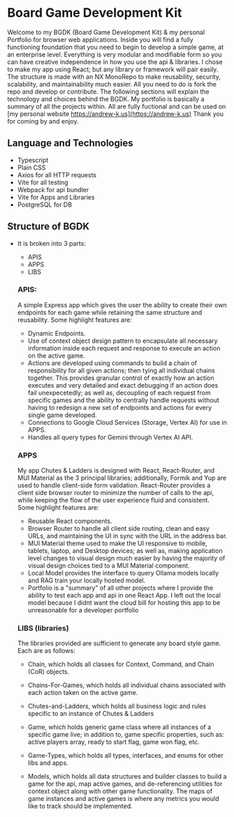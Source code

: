 # Board Game Development Kit

Welcome to my BGDK (Board Game Development Kit) & my personal Portfolio for browser web applications. Inside you will find a fully functioning foundation that you need to begin to develop a simple game, at an enterprise level. Everything is very modular and modifiable form so you can have creative independence in how you use the api & libraries. I chose to make my app using React; but any library or framework will pair easily. The structure is made with an NX MonoRepo to make reusability, security, scalability, and maintainability much easier. All you need to do is fork the repo and develop or contribute. The following sections will explain the technology and choices behind the BGDK. My portfolio is basically a summary of all the projects within. All are fully fuctional and can be used on [my personal website https://andrew-k.us](https://andrew-k.us) Thank you for coming by and enjoy.

## Language and Technologies

- Typescript
- Plain CSS
- Axios for all HTTP requests
- Vite for all testing
- Webpack for api bundler
- Vite for Apps and Libraries
- PostgreSQL for DB

## Structure of BGDK

- It is broken into 3 parts:

  - APIS
  - APPS
  - LIBS

  ### APIS:

  A simple Express app which gives the user the ability to create their own endpoints for each game while retaining the same structure and reusability. Some highlight features are:

  - Dynamic Endpoints.
  - Use of context object design pattern to encapsulate all necessary information inside each request and response to execute an action on the active game.
  - Actions are developed using commands to build a chain of responsibility for all given actions; then tying all individual chains together. This provides granular control of exactly how an action executes and very detailed and exact debugging if an action does fail unexpecetedly; as well as, decoupling of each request from specific games and the ability to centrally handle requests without having to redesign a new set of endpoints and actions for every single game developed.
  - Connections to Google Cloud Services (Storage, Vertex AI) for use in APPS.
  - Handles all query types for Gemini through Vertex AI API.

  ### APPS

  My app Chutes & Ladders is designed with React, React-Router, and MUI Material as the 3 principal libraries; additionally, Formik and Yup are used to handle client-side form validation. React-Router provides a client side browser router to minimize the number of calls to the api, while keeping the flow of the user experience fluid and consistent. Some highlight features are:

  - Reusable React components.
  - Browser Router to handle all client side routing, clean and easy URLs, and maintaining the UI in sync with the URL in the address bar.
  - MUI Material theme used to make the UI responsive to mobile, tablets, laptop, and Desktop devices; as well as, making application level changes to visual design much easier by having the majority of visual design choices tied to a MUI Material component.
  - Local Model provides the interface to query Ollama models locally and RAG train your locally hosted model.
  - Portfolio is a "summary" of all other projects where I provide the ability to test each app and api in one React App. I left out the local model because I didnt want the cloud bill for hosting this app to be unreasonable for a developer portfolio

  ### LIBS (libraries)

  The libraries provided are sufficient to generate any board style game. Each are as follows:

  - Chain, which holds all classes for Context, Command, and Chain (CoR) objects.

  - Chains-For-Games, which holds all individual chains associated with each action taken on the active game.

  - Chutes-and-Ladders, which holds all business logic and rules specific to an instance of Chutes & Ladders

  - Game, which holds generic game class where all instances of a specific game live; in addition to, game specific properties, such as: active players array, ready to start flag, game won flag, etc.

  - Game-Types, which holds all types, interfaces, and enums for other libs and apps.

  - Models, which holds all data structures and builder classes to build a game for the api, map active games, and de-referencing utilities for context object along with other game functionality. The maps of game instances and active games is where any metrics you would like to track should be implemented.
